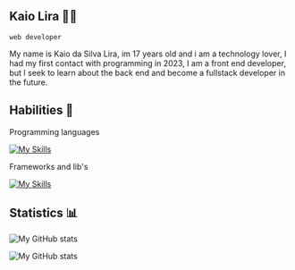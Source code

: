 ## Kaio Lira 🧑‍💻
``web developer``

My name is Kaio da Silva Lira, im 17 years old and i am a technology lover, I had my first contact with programming in 2023, I am a front end developer, but I seek to learn about the back end and become a fullstack developer in the future.

## Habilities 💾

Programming languages

[![My Skills](https://skillicons.dev/icons?i=cpp,js,ts&theme=dark)](https://skillicons.dev)

Frameworks and lib's

[![My Skills](https://skillicons.dev/icons?i=react,svelte,jquery,styledcomponents,nodejs&theme=dark)](https://skillicons.dev)

## Statistics 📊

![My GitHub stats](https://github-readme-stats.vercel.app/api?username=kaioliravs&show_icons=true&theme=github_dark_dimmed&include_all_commits=true)

![My GitHub stats](https://github-readme-stats.vercel.app/api?username=kaioliravs&show_icons=true&theme=github_dark_dimmed)
